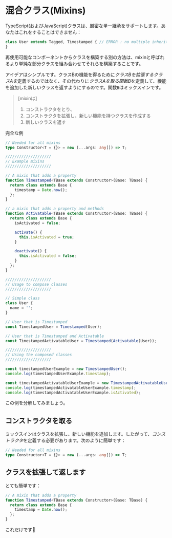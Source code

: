 # 混合クラス(Mixins)

TypeScript(およびJavaScript)クラスは、厳密な単一継承をサポートします。あなたはこれをすることはできません：

```ts
class User extends Tagged, Timestamped { // ERROR : no multiple inheritance
}
```

再使用可能なコンポーネントからクラスを構築する別の方法は、mixinと呼ばれるより単純な部分クラスを組み合わせてそれらを構築することです。

アイデアはシンプルです。クラスBの機能を得るために*クラスBを拡張するクラスAを*定義するのではなく、その代わりに*クラスAを取る関数B*を定義して、機能を追加した新しいクラスを返すようにするのです。関数`B`はミックスインです。

> [mixinは]
>
> 1. コンストラクタをとり、
> 1. コンストラクタを拡張し、新しい機能を持つクラスを作成する
> 1. 新しいクラスを返す

完全な例

```ts
// Needed for all mixins
type Constructor<T = {}> = new (...args: any[]) => T;

////////////////////
// Example mixins
////////////////////

// A mixin that adds a property
function Timestamped<TBase extends Constructor>(Base: TBase) {
  return class extends Base {
    timestamp = Date.now();
  };
}

// a mixin that adds a property and methods
function Activatable<TBase extends Constructor>(Base: TBase) {
  return class extends Base {
    isActivated = false;

    activate() {
      this.isActivated = true;
    }

    deactivate() {
      this.isActivated = false;
    }
  };
}

////////////////////
// Usage to compose classes
////////////////////

// Simple class
class User {
  name = '';
}

// User that is Timestamped
const TimestampedUser = Timestamped(User);

// User that is Timestamped and Activatable
const TimestampedActivatableUser = Timestamped(Activatable(User));

////////////////////
// Using the composed classes
////////////////////

const timestampedUserExample = new TimestampedUser();
console.log(timestampedUserExample.timestamp);

const timestampedActivatableUserExample = new TimestampedActivatableUser();
console.log(timestampedActivatableUserExample.timestamp);
console.log(timestampedActivatableUserExample.isActivated);

```

この例を分解してみましょう。

## コンストラクタを取る

ミックスインはクラスを拡張し、新しい機能を追加します。したがって、*コンストラクタ*を定義する必要があります。次のように簡単です：

```ts
// Needed for all mixins
type Constructor<T = {}> = new (...args: any[]) => T;
```

## クラスを拡張して返します

とても簡単です：

```ts
// A mixin that adds a property
function Timestamped<TBase extends Constructor>(Base: TBase) {
  return class extends Base {
    timestamp = Date.now();
  };
}
```

これだけです🌹

